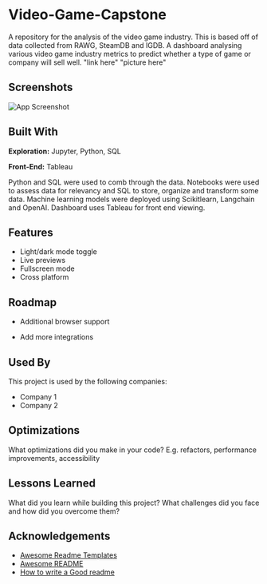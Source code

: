 # Video-Game-Capstone

A repository for the analysis of the video game industry. This is based off of data collected from RAWG, SteamDB and IGDB. A dashboard analysing various video game industry metrics to predict whether a type of game or company will sell well. 
"link here"
"picture here"




## Screenshots

![App Screenshot](https://via.placeholder.com/468x300?text=App+Screenshot+Here)


## Built With

**Exploration:** Jupyter, Python, SQL

**Front-End:** Tableau

Python and SQL were used to comb through the data. Notebooks were used to assess data for relevancy and SQL to store, organize and transform some data. Machine learning models were deployed using Scikitlearn, Langchain and OpenAI. Dashboard uses Tableau for front end viewing.


## Features

- Light/dark mode toggle
- Live previews
- Fullscreen mode
- Cross platform


## Roadmap

- Additional browser support

- Add more integrations


## Used By

This project is used by the following companies:

- Company 1
- Company 2


## Optimizations

What optimizations did you make in your code? E.g. refactors, performance improvements, accessibility


## Lessons Learned

What did you learn while building this project? What challenges did you face and how did you overcome them?


## Acknowledgements

 - [Awesome Readme Templates](https://awesomeopensource.com/project/elangosundar/awesome-README-templates)
 - [Awesome README](https://github.com/matiassingers/awesome-readme)
 - [How to write a Good readme](https://bulldogjob.com/news/449-how-to-write-a-good-readme-for-your-github-project)
